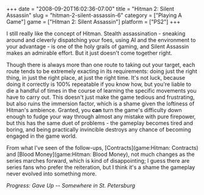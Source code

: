 +++
date = "2008-09-20T16:02:36-07:00"
title = "Hitman 2: Silent Assassin"
slug = "hitman-2-silent-assassin-6"
category = ["Playing A Game"]
game = ["Hitman 2: Silent Assassin"]
platform = ["PS2"]
+++

I still really like the concept of Hitman.  Stealth assassination - sneaking around and cleverly dispatching your foes, using AI and the environment to your advantage - is one of the holy grails of gaming, and Silent Assassin makes an admirable effort.  But it just doesn't come together right.

Though there is always more than one route to taking out your target, each route tends to be extremely exacting in its requirements: doing just the right thing, in just the right place, at just the right time.  It's not luck, because doing it correctly is 100\% repeatable if you know how, but you're liable to die a handful of times in the course of learning the specific movements you have to carry out.  This doesn't just make the game tedious and frustrating, but also ruins the immersion factor, which is a shame given the loftiness of Hitman's ambience.  Granted, you <b>can</b> turn the game's difficulty down enough to fudge your way through almost any mistake with pure firepower, but this has the same duet of problems - the gameplay becomes tired and boring, and being practically invincible destroys any chance of becoming engaged in the game world.

From what I've seen of the follow-ups, [Contracts](game:Hitman: Contracts) and [Blood Money](game:Hitman: Blood Money), not much changes as the series marches forward, which is kind of disappointing; I guess there are series fans who prefer the reiteration, but I think it's a shame the gameplay never evolved into something more.

<i>Progress: Gave Up -- Somewhere in St. Petersburg</i>